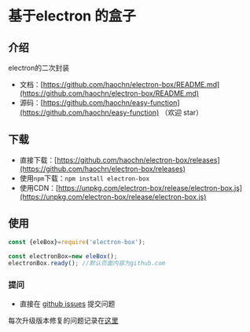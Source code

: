 # 基于electron 的盒子

## 介绍

electron的二次封装

- 文档：[https://github.com/haochn/electron-box/README.md](https://github.com/haochn/electron-box/README.md)
- 源码：[https://github.com/haochn/easy-function](https://github.com/haochn/easy-function) （欢迎 star）

## 下载

- 直接下载：[https://github.com/haochn/electron-box/releases](https://github.com/haochn/electron-box/releases)
- 使用`npm`下载：`npm install electron-box`
- 使用CDN：[https://unpkg.com/electron-box/release/electron-box.js](https://unpkg.com/electron-box/release/electron-box.js)

## 使用

``` javascript
const {eleBox}=require('electron-box');

const electronBox=new eleBox();
electronBox.ready(); //默认页面内容为github.com
```
### 提问

- 直接在 [github issues](https://github.com/haochn/electron-box/issues) 提交问题

每次升级版本修复的问题记录在[这里](./ISSUE.md)

